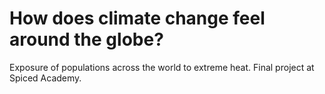 # How does climate change feel around the globe?
Exposure of populations across the world to extreme heat. Final project at Spiced Academy.
